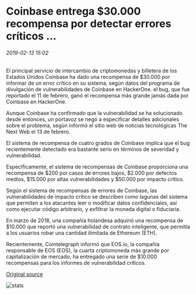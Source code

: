 # Coinbase entrega $30.000 recompensa por detectar errores críticos ...

###### 2019-02-13 15:02

El principal servicio de intercambio de criptomonedas y billetera de los Estados Unidos Coinbase ha dado una recompensa de $30.000 por informar de un error crítico en su sistema, según datos del programa de divulgación de vulnerabilidades de Coinbase en HackerOne. el bug, que fue reportado el 11 de febrero, ganó el recompensa más grande jamás dada por Coinbase en HackerOne.

Aunque Coinbase ha confirmado que la vulnerabilidad se ha solucionado desde entonces, un portavoz se negó a especificar detalles adicionales sobre el problema, según informó el sitio web de noticias tecnológicas The Next Web el 13 de febrero.

El sistema de recompensa de cuatro grados de Coinbase implica que el bug recientemente detectado era bastante serio en términos de severidad y vulnerabilidad.

Específicamente, el sistema de recompensas de Coinbase proporciona una recompensa de $200 por casos de errores bajos, $2.000 por defectos medios, $15.000 por altas vulnerabilidades y $50.000 por impacto crítico.

Según el sistema de recompensas de errores de Coinbase, las vulnerabilidades de impacto crítico se describen como lagunas del sistema que permiten a los atacantes leer o modificar datos confidenciales, así como ejecutar código arbitrario, y exfiltrar la moneda digital o fiduciaria.

En marzo de 2018, una compañía holandesa adquirió una recompensa de $10.000 que reportó una vulnerabilidad de contrato inteligente, que permitía a los usuarios robar una cantidad ilimitada de Ethereum (ETH).

Recientemente, Cointelegraph informó que EOS.io, la compañía responsable de EOS (EOS), la cuarta criptomoneda más grande por capitalización de mercado, ha entregado una serie de $10.000 recompensas para los informes de vulnerabilidad críticos.

[Original source](https://cointelegraph.com/news/coinbase-gives-out-30-000-reward-for-detecting-critical-bug)

![stats](https://c.statcounter.com/11760860/0/a89fa40b/1/ "stats")